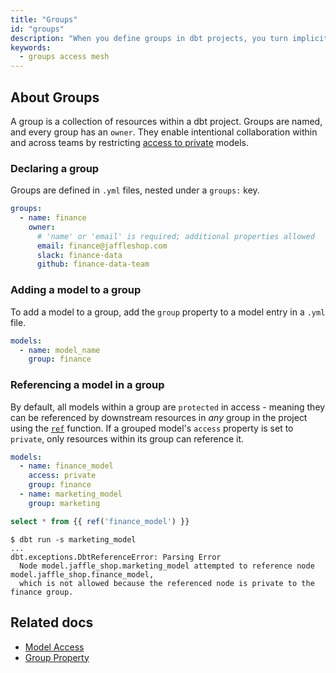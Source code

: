 ```yaml
---
title: "Groups"
id: "groups"
description: "When you define groups in dbt projects, you turn implicit relationships into an explicit grouping."
keywords:
  - groups access mesh
---
```


## About Groups 

A group is a collection of resources within a dbt project. Groups are named, and every group has an `owner`. They enable intentional collaboration within and across teams by restricting [access to private](access) models.

### Declaring a group

Groups are defined in `.yml` files, nested under a `groups:` key.

<File name='models/marts/finance/finance.yml'>

```yaml
groups:
  - name: finance
    owner:
      # 'name' or 'email' is required; additional properties allowed
      email: finance@jaffleshop.com
      slack: finance-data
      github: finance-data-team
```

</File>

### Adding a model to a group

To add a model to a group, add the `group` property to a model entry in a `.yml` file.

<File name='models/schema.yml'>

```yml
models:
  - name: model_name
    group: finance
```

</File>

### Referencing a model in a group

By default, all models within a group are `protected` in access - meaning they can be referenced by downstream resources in _any_ group in the project using the [`ref`](ref) function. If a grouped model's `access` property is set to `private`, only resources within its group can reference it. 

<File name='models/schema.yml'>

```yml
models:
  - name: finance_model
    access: private
    group: finance
  - name: marketing_model
    group: marketing
```
</File>

<File name='models/marketing_model.sql'>

```sql
select * from {{ ref('finance_model') }}
```
</File>

```shell
$ dbt run -s marketing_model
...
dbt.exceptions.DbtReferenceError: Parsing Error
  Node model.jaffle_shop.marketing_model attempted to reference node model.jaffle_shop.finance_model, 
  which is not allowed because the referenced node is private to the finance group.
```


## Related docs

* [Model Access](/docs/collaborate/publish/model-access#groups)
* [Group Property](/docs/reference/resource-configs/group)
